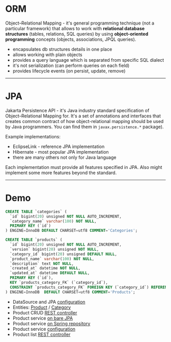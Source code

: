 # ORM

Object–Relational Mapping - it's general programming technique (not a particular framework) that allows to work with
**relational database structures** (tables, relations, SQL queries) by using
**object-oriented programming** concepts (objects, associations, JPQL queries).

- encapsulates db structures details in one place
- allows working with plain objects
- provides a query language which is separated from specific SQL dialect
- it's not serialization (can perform queries on each field)
- provides lifecycle events (on persist, update, remove)

---

# JPA

Jakarta Persistence API - it's Java industry standard specification of Object–Relational Mapping for.
It's a set of annotations and interfaces that creates common contract of how object-relational mapping
should be used by Java programmers.
You can find them in `javax.persistence.*` package).

Example implementations:
- EclipseLink - reference JPA implementation
- Hibernate - most popular JPA implementation
- there are many others not only for Java language

Each implementation must provide all features specified in JPA.
Also might implement some more features beyond the standard.

---
# Demo

```SQL
CREATE TABLE `categories` (
  `id` bigint(20) unsigned NOT NULL AUTO_INCREMENT,
  `category_name` varchar(100) NOT NULL,
  PRIMARY KEY (`id`)
) ENGINE=InnoDB DEFAULT CHARSET=utf8 COMMENT='Categories';

CREATE TABLE `products` (
  `id` bigint(20) unsigned NOT NULL AUTO_INCREMENT,
  `version` bigint(20) unsigned NOT NULL,
  `category_id` bigint(20) unsigned DEFAULT NULL,
  `product_name` varchar(100) NOT NULL,
  `description` text NOT NULL,
  `created_at` datetime NOT NULL,
  `updated_at` datetime DEFAULT NULL,
  PRIMARY KEY (`id`),
  KEY `products_category_FK` (`category_id`),
  CONSTRAINT `products_category_FK` FOREIGN KEY (`category_id`) REFERENCES `categories` (`id`)
) ENGINE=InnoDB  DEFAULT CHARSET=utf8 COMMENT='Products';
```


- DataSource and JPA [configuration](src/main/resources/application.properties)
- Entities:
  [Product](src/main/java/com/opuscapita/demo/products/model/Product.java) /
  [Category](src/main/java/com/opuscapita/demo/products/model/Category.java)
- Product CRUD [REST controller](src/main/java/com/opuscapita/demo/products/product/ProductController.java)
- Product service [on bare JPA](src/main/java/com/opuscapita/demo/products/product/ProductServiceWithJpa.java)
- Product service [on Spring repository](src/main/java/com/opuscapita/demo/products/product/ProductServiceWithRepositories.java)
- Product service [configuration](src/main/java/com/opuscapita/demo/config/BeansConfig.java)
- Product list [REST controller](src/main/java/com/opuscapita/demo/products/list/ProductListController.java)
